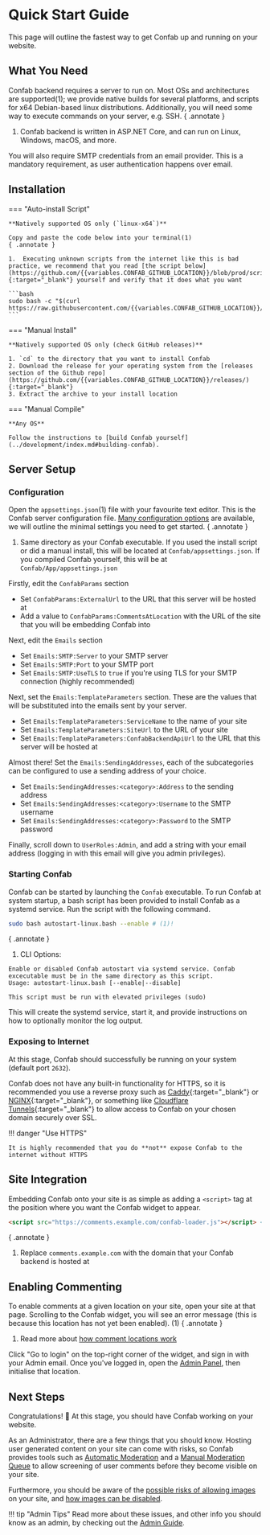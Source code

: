 # Quick Start Guide

This page will outline the fastest way to get Confab up and running on your website.

## What You Need

Confab backend requires a server to run on. Most OSs and architectures are supported(1); we provide native builds for several platforms, and scripts for x64 Debian-based linux distributions. Additionally, you will need some way to execute commands on your server, e.g. SSH.
{ .annotate }

1.  Confab backend is written in ASP.NET Core, and can run on Linux, Windows, macOS, and more.

You will also require SMTP credentials from an email provider. This is a mandatory requirement, as user authentication happens over email.

## Installation

=== "Auto-install Script"

    **Natively supported OS only (`linux-x64`)**
    
    Copy and paste the code below into your terminal(1)
    { .annotate }

    1.  Executing unknown scripts from the internet like this is bad practice, we recommend that you read [the script below](https://github.com/{{variables.CONFAB_GITHUB_LOCATION}}/blob/prod/scripts/autoinstall.sh){:target="_blank"} yourself and verify that it does what you want

    ```bash
    sudo bash -c "$(curl https://raw.githubusercontent.com/{{variables.CONFAB_GITHUB_LOCATION}}/prod/scripts/autoinstall.sh)"
    ``` 
=== "Manual Install"

    **Natively supported OS only (check GitHub releases)**

    1. `cd` to the directory that you want to install Confab
    2. Download the release for your operating system from the [releases section of the Github repo](https://github.com/{{variables.CONFAB_GITHUB_LOCATION}}/releases/){:target="_blank"}
    3. Extract the archive to your install location
=== "Manual Compile"

    **Any OS**

    Follow the instructions to [build Confab yourself](../development/index.md#building-confab).


## Server Setup

### Configuration

Open the `appsettings.json`(1) file with your favourite text editor. This is the Confab server configuration file. [Many configuration options](../config/index.md) are available, we will outline the minimal settings you need to get started.
{ .annotate }

1. Same directory as your Confab executable. If you used the install script or did a manual install, this will be located at `Confab/appsettings.json`. If you compiled Confab yourself, this will be at `Confab/App/appsettings.json` 

Firstly, edit the `ConfabParams` section

- Set `ConfabParams:ExternalUrl` to the URL that this server will be hosted at
- Add a value to `ConfabParams:CommentsAtLocation` with the URL of the site that you will be embedding Confab into

Next, edit the `Emails` section

- Set `Emails:SMTP:Server` to your SMTP server
- Set `Emails:SMTP:Port` to your SMTP port
- Set `Emails:SMTP:UseTLS` to `true` if you're using TLS for your SMTP connection (highly recommended)

Next, set the `Emails:TemplateParameters` section. These are the values that will be substituted into the emails sent by your server.

- Set `Emails:TemplateParameters:ServiceName` to the name of your site
- Set `Emails:TemplateParameters:SiteUrl` to the URL of your site 
- Set `Emails:TemplateParameters:ConfabBackendApiUrl` to the URL that this server will be hosted at

Almost there! Set the `Emails:SendingAddresses`, each of the subcategories can be configured to use a sending address of your choice.

- Set `Emails:SendingAddresses:<category>:Address` to the sending address
- Set `Emails:SendingAddresses:<category>:Username` to the SMTP username
- Set `Emails:SendingAddresses:<category>:Password` to the SMTP password

Finally, scroll down to `UserRoles:Admin`, and add a string with your email address (logging in with this email will give you admin privileges).

### Starting Confab

Confab can be started by launching the `Confab` executable. To run Confab at system startup, a bash script has been provided to install Confab as a systemd service. Run the script with the following command.


```bash
sudo bash autostart-linux.bash --enable # (1)!
```
{ .annotate }

1.  CLI Options:
```
Enable or disabled Confab autostart via systemd service. Confab excecutable must be in the same directory as this script.
Usage: autostart-linux.bash [--enable|--disable]

This script must be run with elevated privileges (sudo)
```

This will create the systemd service, start it, and provide instructions on how to optionally monitor the log output.

### Exposing to Internet

At this stage, Confab should successfully be running on your system (default port `2632`). 

Confab does not have any built-in functionality for HTTPS, so it is recommended you use a reverse proxy such as [Caddy](https://caddyserver.com/docs/quick-starts/reverse-proxy){:target="_blank"} or [NGINX](https://docs.nginx.com/nginx/admin-guide/web-server/reverse-proxy/){:target="_blank"}, or something like [Cloudflare Tunnels](https://developers.cloudflare.com/cloudflare-one/connections/connect-networks/get-started/create-local-tunnel/){:target="_blank"} to allow access to Confab on your chosen domain securely over SSL.

!!! danger "Use HTTPS"

    It is highly recommended that you do **not** expose Confab to the internet without HTTPS

## Site Integration

Embedding Confab onto your site is as simple as adding a `<script>` tag at the position where you want the Confab widget to appear.

```html
<script src="https://comments.example.com/confab-loader.js"></script> <!-- (1)! -->
```
{ .annotate }

1. Replace `comments.example.com` with the domain that your Confab backend is hosted at

## Enabling Commenting

To enable comments at a given location on your site, open your site at that page. Scrolling to the Confab widget, you will see an error message (this is because this location has not yet been enabled). (1)
{ .annotate }

1. Read more about [how comment locations work](../core-functionality/location/index.md)

Click "Go to login" on the top-right corner of the widget, and sign in with your Admin email. Once you've logged in, open the [Admin Panel](../core-functionality/admin-panel/index.md#commenting-settings), then initialise that location.

## Next Steps

Congratulations! 🎉 At this stage, you should have Confab working on your website. 

As an Administrator, there are a few things that you should know. Hosting user generated content on your site can come with risks, so Confab provides tools such as [Automatic Moderation](../core-functionality/auto-moderation/index.md) and a [Manual Moderation Queue](../core-functionality/manual-moderation/index.md) to allow screening of user comments before they become visible on your site. 

Furthermore, you should be aware of the [possible risks of allowing images](../admin-guide/content-risks/index.md#images) on your site, and [how images can be disabled](../admin-guide/content-risks/index.md#blocking-images).

!!! tip "Admin Tips"
    Read more about these issues, and other info you should know as an admin, by checking out the [Admin Guide](../admin-guide/index.md).

